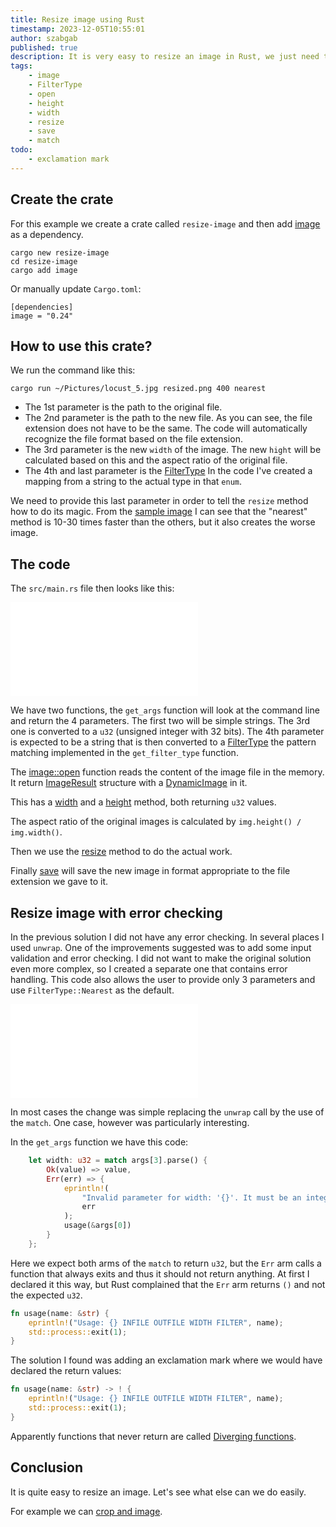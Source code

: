 ```yaml
---
title: Resize image using Rust
timestamp: 2023-12-05T10:55:01
author: szabgab
published: true
description: It is very easy to resize an image in Rust, we just need to decide on the sampling filter and the new size.
tags:
    - image
    - FilterType
    - open
    - height
    - width
    - resize
    - save
    - match
todo:
    - exclamation mark
---
```



## Create the crate

For this example we create a crate called `resize-image` and then add [image](https://crates.io/crates/image) as a dependency.

```
cargo new resize-image
cd resize-image
cargo add image
```

Or manually update `Cargo.toml`:

```
[dependencies]
image = "0.24"
```

## How to use this crate?

We run the command like this:

```
cargo run ~/Pictures/locust_5.jpg resized.png 400 nearest
```

* The 1st parameter is the path to the original file.
* The 2nd parameter is the path to the new file. As you can see, the file extension does not have to be the same. The code will automatically recognize the file format based on the file extension.
* The 3rd parameter is the new `width` of the image. The new `hight` will be calculated based on this and the aspect ratio of the original file.
* The 4th and last parameter is the [FilterType](https://docs.rs/image/latest/image/imageops/enum.FilterType.html) In the code I've created a mapping from a string to the actual type in that `enum`.

We need to provide this last parameter in order to tell the `resize` method how to do its magic. From the [sample image](https://docs.rs/image/latest/image/imageops/enum.FilterType.html)
I can see that the "nearest" method is 10-30 times faster than the others, but it also creates the worse image.

## The code

The `src/main.rs` file then looks like this:

![](examples/resize-image/src/main.rs)

We have two functions, the `get_args` function will look at the command line and return the 4 parameters. The first two will be simple strings.
The 3rd one is converted to a `u32` (unsigned integer with 32 bits). The 4th parameter is expected to be a string that is then converted
to a [FilterType](https://docs.rs/image/latest/image/imageops/enum.FilterType.html) the pattern matching implemented in the `get_filter_type` function.

The [image::open](https://docs.rs/image/latest/image/fn.open.html) function reads the content of the image file in the memory. It return
[ImageResult](https://docs.rs/image/latest/image/error/type.ImageResult.html) structure with a [DynamicImage](https://docs.rs/image/latest/image/enum.DynamicImage.html)
in it.

This has a [width](https://docs.rs/image/latest/image/enum.DynamicImage.html#method.width) and a [height](https://docs.rs/image/latest/image/enum.DynamicImage.html#method.height)
method, both returning `u32` values.


The aspect ratio of the original images is calculated by `img.height() / img.width()`.

Then we use the [resize](https://docs.rs/image/latest/image/enum.DynamicImage.html#method.resize) method to do the actual work.

Finally [save](https://docs.rs/image/latest/image/enum.DynamicImage.html#method.save) will save the new image in format appropriate to the file extension we gave to it.

## Resize image with error checking

In the previous solution I did not have any error checking. In several places I used `unwrap`. One of the improvements suggested was to add some input validation and error checking.
I did not want to make the original solution even more complex, so I created a separate one that contains error handling.
This code also allows the user to provide only 3 parameters and use `FilterType::Nearest` as the default.

![](examples/resize-image-with-error-checking/src/main.rs)

In most cases the change was simple replacing the `unwrap` call by the use of the `match`. One case, however was particularly interesting.

In the `get_args` function we have this code:

```rust
    let width: u32 = match args[3].parse() {
        Ok(value) => value,
        Err(err) => {
            eprintln!(
                "Invalid parameter for width: '{}'. It must be an integer",
                err
            );
            usage(&args[0])
        }
    };
```

Here we expect both arms of the `match` to return `u32`, but the `Err` arm calls a function that always exits and thus it should not return anything.
At first I declared it this way, but Rust complained that the `Err` arm returns `()` and not the expected `u32`.

```rust
fn usage(name: &str) {
    eprintln!("Usage: {} INFILE OUTFILE WIDTH FILTER", name);
    std::process::exit(1);
}
```

The solution I found was adding an exclamation mark where we would have declared the return values:

```rust
fn usage(name: &str) -> ! {
    eprintln!("Usage: {} INFILE OUTFILE WIDTH FILTER", name);
    std::process::exit(1);
}
```

Apparently functions that never return are called [Diverging functions](/diverging-functions).

## Conclusion

It is quite easy to resize an image. Let's see what else can we do easily.

For example we can [crop and image](/crop-image).


